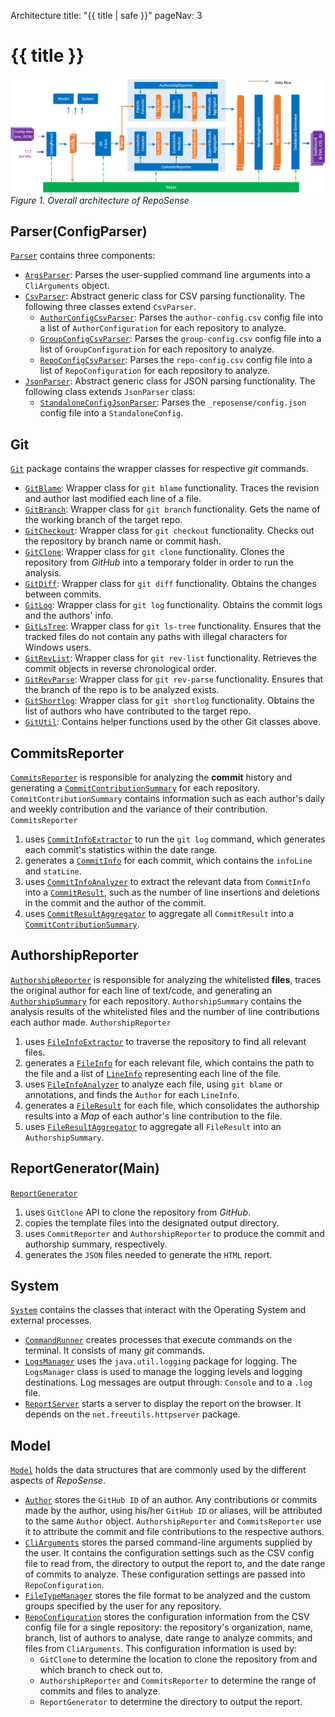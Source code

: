 <variable name="title">Architecture</variable>
<frontmatter>
  title: "{{ title | safe }}"
  pageNav: 3
</frontmatter>

<h1 class="display-4"><md>{{ title }}</md></h1>

 ![architecture](../images/architecture.png)
*Figure 1. Overall architecture of RepoSense*

<!-- ==================================================================================================== -->

## Parser(ConfigParser)

[`Parser`](https://github.com/reposense/RepoSense/blob/master/src/main/java/reposense/parser) contains three components:
 * [`ArgsParser`](https://github.com/reposense/RepoSense/blob/master/src/main/java/reposense/parser/ArgsParser.java): Parses the user-supplied command line arguments into a `CliArguments` object.
 * [`CsvParser`](https://github.com/reposense/RepoSense/blob/master/src/main/java/reposense/parser/CsvParser.java): Abstract generic class for CSV parsing functionality. The following three classes extend `CsvParser`.
   * [`AuthorConfigCsvParser`](https://github.com/reposense/RepoSense/blob/master/src/main/java/reposense/parser/AuthorConfigCsvParser.java): Parses the `author-config.csv` config file into a list of `AuthorConfiguration` for each repository to analyze.
   * [`GroupConfigCsvParser`](https://github.com/reposense/RepoSense/blob/master/src/main/java/reposense/parser/GroupConfigCsvParser.java): Parses the `group-config.csv` config file into a list of `GroupConfiguration` for each repository to analyze.
   * [`RepoConfigCsvParser`](https://github.com/reposense/RepoSense/blob/master/src/main/java/reposense/parser/RepoConfigCsvParser.java): Parses the `repo-config.csv` config file into a list of `RepoConfiguration` for each repository to analyze.
 * [`JsonParser`](https://github.com/reposense/RepoSense/blob/master/src/main/java/reposense/parser/JsonParser.java): Abstract generic class for JSON parsing functionality. The following class extends `JsonParser` class:
   * [`StandaloneConfigJsonParser`](https://github.com/reposense/RepoSense/blob/master/src/main/java/reposense/parser/StandaloneConfigJsonParser.java): Parses the `_reposense/config.json` config file into a `StandaloneConfig`.

<!-- ==================================================================================================== -->

## Git

[`Git`](https://github.com/reposense/RepoSense/blob/master/src/main/java/reposense/git) package contains the wrapper classes for respective *git* commands.
 * [`GitBlame`](https://github.com/reposense/RepoSense/blob/master/src/main/java/reposense/git/GitBlame.java): Wrapper class for `git blame` functionality. Traces the revision and author last modified each line of a file.
 * [`GitBranch`](https://github.com/reposense/RepoSense/blob/master/src/main/java/reposense/git/GitBranch.java): Wrapper class for `git branch` functionality. Gets the name of the working branch of the target repo.
 * [`GitCheckout`](https://github.com/reposense/RepoSense/blob/master/src/main/java/reposense/git/GitCheckout.java): Wrapper class for `git checkout` functionality. Checks out the repository by branch name or commit hash.
 * [`GitClone`](https://github.com/reposense/RepoSense/blob/master/src/main/java/reposense/git/GitClone.java): Wrapper class for `git clone` functionality. Clones the repository from *GitHub* into a temporary folder in order to run the analysis.
 * [`GitDiff`](https://github.com/reposense/RepoSense/blob/master/src/main/java/reposense/git/GitDiff.java): Wrapper class for `git diff` functionality. Obtains the changes between commits.
 * [`GitLog`](https://github.com/reposense/RepoSense/blob/master/src/main/java/reposense/git/GitLog.java): Wrapper class for `git log` functionality. Obtains the commit logs and the authors' info.
 * [`GitLsTree`](https://github.com/reposense/RepoSense/blob/master/src/main/java/reposense/git/GitLsTree.java): Wrapper class for `git ls-tree` functionality. Ensures that the tracked files do not contain any paths with illegal characters for Windows users.
 * [`GitRevList`](https://github.com/reposense/RepoSense/blob/master/src/main/java/reposense/git/GitRevList.java): Wrapper class for `git rev-list` functionality. Retrieves the commit objects in reverse chronological order.
 * [`GitRevParse`](https://github.com/reposense/RepoSense/blob/master/src/main/java/reposense/git/GitRevParse.java): Wrapper class for `git rev-parse` functionality. Ensures that the branch of the repo is to be analyzed exists.
 * [`GitShortlog`](https://github.com/reposense/RepoSense/blob/master/src/main/java/reposense/git/GitShortlog.java): Wrapper class for `git shortlog` functionality. Obtains the list of authors who have contributed to the target repo.
 * [`GitUtil`](https://github.com/reposense/RepoSense/blob/master/src/main/java/reposense/git/GitUtil.java): Contains helper functions used by the other Git classes above.

<!-- ==================================================================================================== -->

## CommitsReporter

[`CommitsReporter`](https://github.com/reposense/RepoSense/blob/master/src/main/java/reposense/commits/CommitsReporter.java) is responsible for analyzing the **commit** history and generating a [`CommitContributionSummary`](https://github.com/reposense/RepoSense/blob/master/src/main/java/reposense/commits/model/CommitContributionSummary.java) for each repository. `CommitContributionSummary` contains information such as each author's daily and weekly contribution and the variance of their contribution. `CommitsReporter`
 1. uses [`CommitInfoExtractor`](https://github.com/reposense/RepoSense/blob/master/src/main/java/reposense/commits/CommitInfoExtractor.java) to run the `git log` command, which generates each commit's statistics within the date range.
 1. generates a [`CommitInfo`](https://github.com/reposense/RepoSense/blob/master/src/main/java/reposense/commits/model/CommitInfo.java) for each commit, which contains the `infoLine` and `statLine`.
 1. uses [`CommitInfoAnalyzer`](https://github.com/reposense/RepoSense/blob/master/src/main/java/reposense/commits/CommitInfoAnalyzer.java) to extract the relevant data from `CommitInfo` into a [`CommitResult`](https://github.com/reposense/RepoSense/blob/master/src/main/java/reposense/commits/model/CommitResult.java), such as the number of line insertions and deletions in the commit and the author of the commit.
 1. uses [`CommitResultAggregator`](https://github.com/reposense/RepoSense/blob/master/src/main/java/reposense/commits/CommitResultAggregator.java) to aggregate all `CommitResult` into a [`CommitContributionSummary`](https://github.com/reposense/RepoSense/blob/master/src/main/java/reposense/commits/model/CommitContributionSummary.java).

<!-- ==================================================================================================== -->

## AuthorshipReporter

[`AuthorshipReporter`](https://github.com/reposense/RepoSense/blob/master/src/main/java/reposense/authorship/AuthorshipReporter.java) is responsible for analyzing the whitelisted **files**, traces the original author for each line of text/code, and generating an [`AuthorshipSummary`](https://github.com/reposense/RepoSense/blob/master/src/main/java/reposense/authorship/model/AuthorshipSummary.java) for each repository. `AuthorshipSummary` contains the analysis results of the whitelisted files and the number of line contributions each author made. `AuthorshipReporter`
 1. uses [`FileInfoExtractor`](https://github.com/reposense/RepoSense/blob/master/src/main/java/reposense/authorship/FileInfoExtractor.java) to traverse the repository to find all relevant files.
 1. generates a [`FileInfo`](https://github.com/reposense/RepoSense/blob/master/src/main/java/reposense/authorship/model/FileInfo.java) for each relevant file, which contains the path to the file and a list of [`LineInfo`](https://github.com/reposense/RepoSense/blob/master/src/main/java/reposense/authorship/model/LineInfo.java) representing each line of the file.
 1. uses [`FileInfoAnalyzer`](https://github.com/reposense/RepoSense/blob/master/src/main/java/reposense/authorship/FileInfoAnalyzer.java) to analyze each file, using `git blame` or annotations, and finds the `Author` for each `LineInfo`.
 1. generates a [`FileResult`](https://github.com/reposense/RepoSense/blob/master/src/main/java/reposense/authorship/model/FileResult.java) for each file, which consolidates the authorship results into a *Map* of each author's line contribution to the file.
 1. uses [`FileResultAggregator`](https://github.com/reposense/RepoSense/blob/master/src/main/java/reposense/authorship/FileResultAggregator.java) to aggregate all `FileResult` into an `AuthorshipSummary`.

<!-- ==================================================================================================== -->

## ReportGenerator(Main)

[`ReportGenerator`](https://github.com/reposense/RepoSense/blob/master/src/main/java/reposense/report/ReportGenerator.java)
 1. uses `GitClone` API to clone the repository from *GitHub*.
 1. copies the template files into the designated output directory.
 1. uses `CommitReporter` and `AuthorshipReporter` to produce the commit and authorship summary, respectively.
 1. generates the `JSON` files needed to generate the `HTML` report.

<!-- ==================================================================================================== -->

## System

[`System`](https://github.com/reposense/RepoSense/blob/master/src/main/java/reposense/system) contains the classes that interact with the Operating System and external processes.
 * [`CommandRunner`](https://github.com/reposense/RepoSense/blob/master/src/main/java/reposense/system/CommandRunner.java) creates processes that execute commands on the terminal. It consists of many *git* commands.
 * [`LogsManager`](https://github.com/reposense/RepoSense/blob/master/src/main/java/reposense/system/LogsManager.java) uses the `java.util.logging` package for logging. The `LogsManager` class is used to manage the logging levels and logging destinations. Log messages are output through: `Console` and to a `.log` file.
 * [`ReportServer`](https://github.com/reposense/RepoSense/blob/master/src/main/java/reposense/system/ReportServer.java) starts a server to display the report on the browser. It depends on the `net.freeutils.httpserver` package.

<!-- ==================================================================================================== -->

## Model

[`Model`](https://github.com/reposense/RepoSense/blob/master/src/main/java/reposense/model) holds the data structures that are commonly used by the different aspects of *RepoSense*.
 * [`Author`](https://github.com/reposense/RepoSense/blob/master/src/main/java/reposense/model/Author.java) stores the `GitHub ID` of an author. Any contributions or commits made by the author, using his/her `GitHub ID` or aliases, will be attributed to the same `Author` object. `AuthorshipReporter` and `CommitsReporter` use it to attribute the commit and file contributions to the respective authors.
 * [`CliArguments`](https://github.com/reposense/RepoSense/blob/master/src/main/java/reposense/model/CliArguments.java) stores the parsed command-line arguments supplied by the user. It contains the configuration settings such as the CSV config file to read from, the directory to output the report to, and the date range of commits to analyze. These configuration settings are passed into `RepoConfiguration`.
 * [`FileTypeManager`](https://github.com/reposense/RepoSense/blob/master/src/main/java/reposense/model/FileTypeManager.java) stores the file format to be analyzed and the custom groups specified by the user for any repository.
 * [`RepoConfiguration`](https://github.com/reposense/RepoSense/blob/master/src/main/java/reposense/model/RepoConfiguration.java) stores the configuration information from the CSV config file for a single repository: the repository's organization, name, branch, list of authors to analyse, date range to analyze commits, and files from `CliArguments`.
 This configuration information is used by:
    - `GitClone` to determine the location to clone the repository from and which branch to check out to.
    - `AuthorshipReporter` and `CommitsReporter` to determine the range of commits and files to analyze.
    - `ReportGenerator` to determine the directory to output the report.
